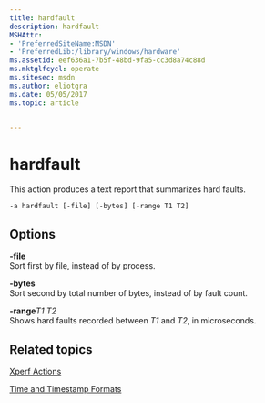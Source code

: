 ```yaml
---
title: hardfault
description: hardfault
MSHAttr:
- 'PreferredSiteName:MSDN'
- 'PreferredLib:/library/windows/hardware'
ms.assetid: eef636a1-7b5f-48bd-9fa5-cc3d8a74c88d
ms.mktglfcycl: operate
ms.sitesec: msdn
ms.author: eliotgra
ms.date: 05/05/2017
ms.topic: article


---
```


# hardfault


This action produces a text report that summarizes hard faults.

```
-a hardfault [-file] [-bytes] [-range T1 T2]
```

## Options


<a href="" id="-file"></a>**-file**  
Sort first by file, instead of by process.

<a href="" id="-bytes"></a>**-bytes**  
Sort second by total number of bytes, instead of by fault count.

<a href="" id="-ranget1-t2"></a>**-range***T1 T2*  
Shows hard faults recorded between *T1* and *T2*, in microseconds.

## Related topics


[Xperf Actions](xperf-actions.md)

[Time and Timestamp Formats](time-and-timestamp-formats.md)

 

 







